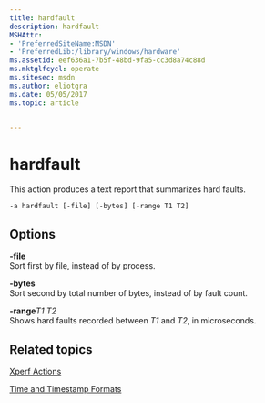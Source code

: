 ```yaml
---
title: hardfault
description: hardfault
MSHAttr:
- 'PreferredSiteName:MSDN'
- 'PreferredLib:/library/windows/hardware'
ms.assetid: eef636a1-7b5f-48bd-9fa5-cc3d8a74c88d
ms.mktglfcycl: operate
ms.sitesec: msdn
ms.author: eliotgra
ms.date: 05/05/2017
ms.topic: article


---
```


# hardfault


This action produces a text report that summarizes hard faults.

```
-a hardfault [-file] [-bytes] [-range T1 T2]
```

## Options


<a href="" id="-file"></a>**-file**  
Sort first by file, instead of by process.

<a href="" id="-bytes"></a>**-bytes**  
Sort second by total number of bytes, instead of by fault count.

<a href="" id="-ranget1-t2"></a>**-range***T1 T2*  
Shows hard faults recorded between *T1* and *T2*, in microseconds.

## Related topics


[Xperf Actions](xperf-actions.md)

[Time and Timestamp Formats](time-and-timestamp-formats.md)

 

 







